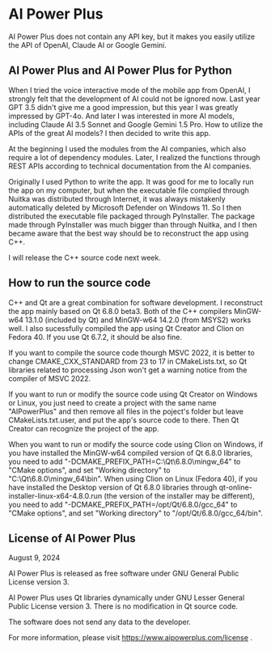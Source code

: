 # AI Power Plus

AI Power Plus does not contain any API key, but it makes you easily utilize the API of OpenAI, Claude AI or Google Gemini.

## AI Power Plus and AI Power Plus for Python

When I tried the voice interactive mode of the mobile app from OpenAI, I strongly felt that the development of AI could not be ignored now. Last year GPT 3.5 didn't give me a good impression, but this year I was greatly impressed by GPT-4o. And later I was interested in more AI models, including Claude AI 3.5 Sonnet and Google Gemini 1.5 Pro. How to utilize the APIs of the great AI models? I then decided to write this app.

At the beginning I used the modules from the AI companies, which also require a lot of dependency modules. Later, I realized the functions through REST APIs according to technical documentation from the AI companies.

Originally I used Python to write the app. It was good for me to locally run the app on my computer, but when the executable file complied through Nuitka was distributed through Internet, it was always mistakenly automatically deleted by Microsoft Defender on Windows 11. So I then distributed the executable file packaged through PyInstaller. The package made through PyInstaller was much bigger than through Nuitka, and I then became aware that the best way should be to reconstruct the app using C++.

I will release the C++ source code next week.

## How to run the source code

C++ and Qt are a great combination for software development. I reconstruct the app mainly based on Qt 6.8.0 beta3. Both of the C++ compilers MinGW-w64 13.1.0 (included by Qt) and MinGW-w64 14.2.0 (from MSYS2) works well. I also sucessfully compiled the app using Qt Creator and Clion on Fedora 40. If you use Qt 6.7.2, it should be also fine.

If you want to compile the source code thourgh MSVC 2022, it is better to change CMAKE_CXX_STANDARD from 23 to 17 in CMakeLists.txt, so Qt libraries related to processing Json won't get a warning notice from the compiler of MSVC 2022.

If you want to run or modify the source code using Qt Creator on Windows or Linux, you just need to create a project with the same name "AIPowerPlus" and then remove all files in the poject's folder but leave CMakeLists.txt.user, and put the app's source code to there. Then Qt Creator can recognize the project of the app.

When you want to run or modify the source code using Clion on Windows, if you have installed the MinGW-w64 compiled version of Qt 6.8.0 libraries, you need to add "-DCMAKE_PREFIX_PATH=C:\Qt\6.8.0\mingw_64" to "CMake options", and set "Working directory" to "C:\Qt\6.8.0\mingw_64\bin". When using Clion on Linux (Fedora 40), if you have installed the Desktop version of Qt 6.8.0 libraries through qt-online-installer-linux-x64-4.8.0.run (the version of the installer may be different), you need to add "-DCMAKE_PREFIX_PATH=/opt/Qt/6.8.0/gcc_64" to "CMake options", and set "Working directory" to "/opt/Qt/6.8.0/gcc_64/bin".

## License of AI Power Plus

August 9, 2024

AI Power Plus is released as free software under GNU General Public License version 3.

AI Power Plus uses Qt libraries dynamically under GNU Lesser General Public License version 3. There is no modification in Qt source code.

The software does not send any data to the developer.

For more information, please visit https://www.aipowerplus.com/license .
